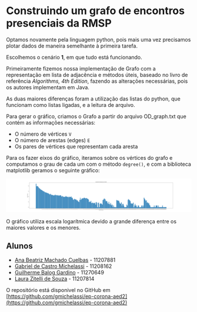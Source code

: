 # Construindo um grafo de encontros presenciais da RMSP

Optamos novamente pela linguagem python, pois mais uma vez precisamos plotar dados de maneira semelhante à primeira tarefa.

Escolhemos o cenário **1**, em que tudo está funcionando.

Primeiramente fizemos nossa implementação de Grafo com a representação em lista de adjacência e métodos úteis, baseado no livro de referência *Algorithms, 4th Edition*, fazendo as alterações necessárias, pois os autores implementam em Java.

As duas maiores diferenças foram a utilização das listas do python, que funcionam como listas ligadas, e a leitura de arquivo.

Para gerar o gráfico, criamos o Grafo a partir do arquivo OD_graph.txt que contém as informações necessárias:

- O número de vértices `V`
- O número de arestas (edges) `E`
- Os pares de vértices que representam cada aresta

Para os fazer eixos do gráfico, iteramos sobre os vértices do grafo e computamos o grau de cada um com o método `degree()`, e com a biblioteca matplotlib geramos o seguinte gráfico:

![Encontros Presenciais da RMSP](fig.png)

O gráfico utiliza escala logarítmica devido a grande diferença entre os maiores valores e os menores.

## Alunos

- [Ana Beatriz Machado Cuelbas](https://github.com/anabcuelbas) - 11207881
- [Gabriel de Castro Michelassi](https://github.com/gmichelassi) - 11208162
- [Guilherme Balog Gardino](https://github.com/GuilhermeBalog) - 11270649
- [Laura Zitelli de Souza](https://github.com/LauraZitelli) - 11207814

O repositório está disponivel no GitHub em [https://github.com/gmichelassi/ep-corona-aed2](https://github.com/gmichelassi/ep-corona-aed2)
